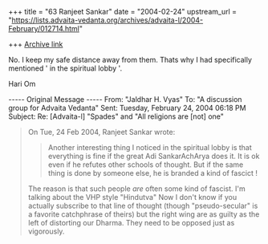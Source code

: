 +++
title = "63 Ranjeet Sankar"
date = "2004-02-24"
upstream_url = "https://lists.advaita-vedanta.org/archives/advaita-l/2004-February/012714.html"

+++
[Archive link](https://lists.advaita-vedanta.org/archives/advaita-l/2004-February/012714.html)

No. I keep my safe distance away from them. Thats why I had specifically
mentioned ' in the spiritual lobby '.

Hari Om

----- Original Message -----
From: "Jaldhar H. Vyas" <jaldhar at braincells.com>
To: "A discussion group for Advaita Vedanta"
<advaita-l at lists.advaita-vedanta.org>
Sent: Tuesday, February 24, 2004 06:18 PM
Subject: Re: [Advaita-l] "Spades" and "All religions are [not] one"


> On Tue, 24 Feb 2004, Ranjeet Sankar wrote:
>
> > Another interesting thing I noticed in the spiritual lobby is that
> > everything is fine if the great Adi SankarAchArya does it. It is ok even
if
> > he refutes other schools of thought. But if the same thing is done by
> > someone else, he is branded a kind of fascict !
>
> The reason is that such people _are_ often some kind of fascist.  I'm
> talking about the VHP style "Hindutva"  Now I don't know if you actually
> subscribe to that line of thought (though "pseudo-secular" is a favorite
> catchphrase of theirs) but the right wing are as guilty as the left of
> distorting our Dharma.  They need to be opposed just as vigorously.
>


